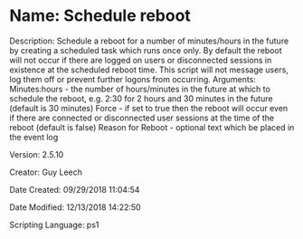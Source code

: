 ﻿# Name: Schedule reboot

Description: Schedule a reboot for a number of minutes/hours in the future by creating a scheduled task which runs once only. By default the reboot will not occur if there are logged on users or disconnected sessions in existence at the scheduled reboot time. This script will not message users, log them off or prevent further logons from occurring.
Arguments:
  Minutes:hours - the number of hours/minutes in the future at which to schedule the reboot, e.g. 2:30 for 2 hours and 30 minutes in the future (default is 30 minutes)
  Force - if set to true then the reboot will occur even if there are connected or disconnected user sessions at the time of the reboot (default is false)
  Reason for Reboot - optional text which be placed in the event log

Version: 2.5.10

Creator: Guy Leech

Date Created: 09/29/2018 11:04:54

Date Modified: 12/13/2018 14:22:50

Scripting Language: ps1

